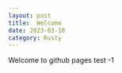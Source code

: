 ```yaml
---
layout: post
title:  Welcome
date: 2023-03-10
category: Rusty
---
```


Welcome to github pages 
test -1